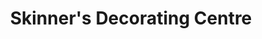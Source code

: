 ---
title: "Skinner's Decorating Centre"
url: /isle-of-benbecula/skinners-decorating-centre/
shop: doityourself
---